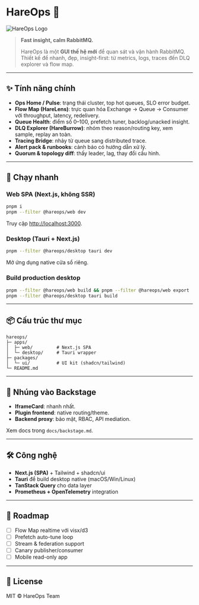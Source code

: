 # HareOps 🐇

![HareOps Logo](https://dummyimage.com/600x200/000/fff\&text=HareOps)

> **Fast insight, calm RabbitMQ.**
>
> HareOps là một **GUI thế hệ mới** để quan sát và vận hành RabbitMQ. Thiết kế để nhanh, đẹp, insight-first: từ metrics, logs, traces đến DLQ explorer và flow map.

---

## ✨ Tính năng chính

* **Ops Home / Pulse**: trạng thái cluster, top hot queues, SLO error budget.
* **Flow Map (HareLens)**: trực quan hóa Exchange → Queue → Consumer với throughput, latency, redelivery.
* **Queue Health**: điểm số 0–100, prefetch tuner, backlog/unacked insight.
* **DLQ Explorer (HareBurrow)**: nhóm theo reason/routing key, xem sample, replay an toàn.
* **Tracing Bridge**: nhảy từ queue sang distributed trace.
* **Alert pack & runbooks**: cảnh báo có hướng dẫn xử lý.
* **Quorum & topology diff**: thấy leader, lag, thay đổi cấu hình.

---

## 🚀 Chạy nhanh

### Web SPA (Next.js, không SSR)

```bash
pnpm i
pnpm --filter @hareops/web dev
```

Truy cập [http://localhost:3000](http://localhost:3000).

### Desktop (Tauri + Next.js)

```bash
pnpm --filter @hareops/desktop tauri dev
```

Mở ứng dụng native cửa sổ riêng.

### Build production desktop

```bash
pnpm --filter @hareops/web build && pnpm --filter @hareops/web export
pnpm --filter @hareops/desktop tauri build
```

---

## 📦 Cấu trúc thư mục

```
hareops/
├─ apps/
│  ├─ web/         # Next.js SPA
│  └─ desktop/     # Tauri wrapper
├─ packages/
│  └─ ui/          # UI kit (shadcn/tailwind)
└─ README.md
```

---

## 🔌 Nhúng vào Backstage

* **IframeCard**: nhanh nhất.
* **Plugin frontend**: native routing/theme.
* **Backend proxy**: bảo mật, RBAC, API mediation.

Xem docs trong `docs/backstage.md`.

---

## 🛠️ Công nghệ

* **Next.js (SPA)** + Tailwind + shadcn/ui
* **Tauri** để build desktop native (macOS/Win/Linux)
* **TanStack Query** cho data layer
* **Prometheus + OpenTelemetry** integration

---

## 🧭 Roadmap

* [ ] Flow Map realtime với visx/d3
* [ ] Prefetch auto-tune loop
* [ ] Stream & federation support
* [ ] Canary publisher/consumer
* [ ] Mobile read-only app

---

## 📜 License

MIT © HareOps Team
